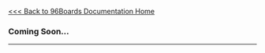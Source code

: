 [<<< Back to 96Boards Documentation Home](https://github.com/96boards/documentation/wiki)


### Coming Soon...
***

